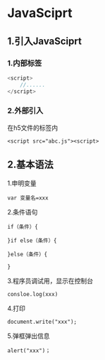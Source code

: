 # JavaSciprt

## 1.引入JavaSciprt

### 1.内部标签

```javascript
<script>
    //......
</script>
```

### 2.外部引入

在h5文件的<head>标签内

```
<script src="abc.js"><script>
```

## 2.基本语法

1.申明变量

```
var 变量名=xxx
```

2.条件语句

```
if（条件）{

}if else（条件）{

}else（条件）{

}
```

3.程序员调试用，显示在控制台

```
consloe.log(xxx)
```

4.打印

```
document.write("xxx");
```

5.弹框弹出信息

```
alert("xxx")；
```

